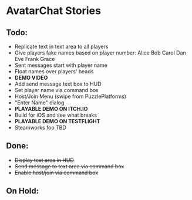 AvatarChat Stories
=
Todo:
-
* Replicate text in text area to all players
* Give players fake names based on player number: Alice Bob Carol Dan Eve Frank Grace
* Sent messages start with player name
* Float names over players' heads
* **DEMO VIDEO**
* Add send message text box to HUD
* Set player name via command box
* Host/Join Menu (swipe from PuzzlePlatforms)
* "Enter Name" dialog
* **PLAYABLE DEMO ON ITCH.IO**
* Build for iOS and see what breaks
* **PLAYABLE DEMO ON TESTFLIGHT**
* Steamworks foo TBD

Done:
-
* ~~Display text area in HUD~~
* ~~Send message to text area via command box~~
* ~~Enable host/join via command box~~

On Hold:
-
